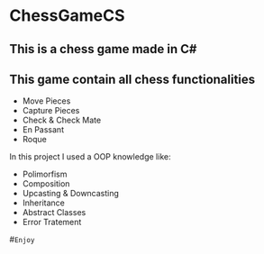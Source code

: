 # ChessGameCS

## This is a chess game made in C#
## This game contain all chess functionalities
* Move Pieces
* Capture Pieces
* Check & Check Mate
* En Passant
* Roque

In this project I used a  OOP knowledge like:
* Polimorfism
* Composition
* Upcasting & Downcasting
* Inheritance
* Abstract Classes
* Error Tratement

#`Enjoy`
